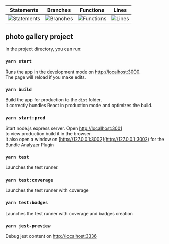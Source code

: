 
| Statements | Branches | Functions | Lines |
| -----------|----------|-----------|-------|
| ![Statements](#statements# "Make me better!") | ![Branches](#branches# "Make me better!") | ![Functions](#functions# "Make me better!") | ![Lines](#lines# "Make me better!") |


## photo gallery project

In the project directory, you can run:

### `yarn start`

Runs the app in the development mode on [http://localhost:3000](http://localhost:3000).<br>
The page will reload if you make edits.<br>

### `yarn build`

Build the app for production to the `dist` folder.<br/>
It correctly bundles React in production mode and optimizes the build.

### `yarn start:prod`

Start node.js express server. Open [http://localhost:3001](http://localhost:3001) <br/>
to view production build it in the browser. <br/>
It also open a window on [http://127.0.0.1:3002](http://127.0.0.1:3002) for the Bundle Analyzer Plugin

### `yarn test`

Launches the test runner.

### `yarn test:coverage`

Launches the test runner with coverage

### `yarn test:badges`

Launches the test runner with coverage and badges creation

### `yarn jest-preview`

Debug jest content on [http://localhost:3336](http://localhost:3336)
